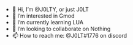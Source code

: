 - 👋 Hi, I’m @J0LTY, or just J0LT
- 👀 I’m interested in Gmod
- 🌱 I’m currently learning LUA
- 💞️ I’m looking to collaborate on Nothing
- 📫 How to reach me: @J0LT#1776 on discord

<!---
J0LTY/J0LTY is a ✨ special ✨ repository because its `README.md` (this file) appears on your GitHub profile.
You can click the Preview link to take a look at your changes.
--->
